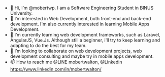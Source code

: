 - 👋 Hi, I’m @mobertwp. I am a Software Engineering Student in BINUS University. 
- 👀 I’m interested in Web Development, both front-end and back-end development. I'm also currently interested in learning Mobile Apps Development. 
- 🌱 I’m currently learning web development frameworks, such as Laravel, AngularJS, Vue.Js. Although still a beginner, i'll try to keep learning and adapting to do the best for my team. 
- 💞️ I’m looking to collaborate on web development projects, web development consulting and maybe try in mobile apps development.
- 📫 How to reach me @LINE mobertwalton, @Linkedin https://www.linkedin.com/in/mobertwalton/

<!---
mobertwp/mobertwp is a ✨ special ✨ repository because its `README.md` (this file) appears on your GitHub profile.
You can click the Preview link to take a look at your changes.
--->
